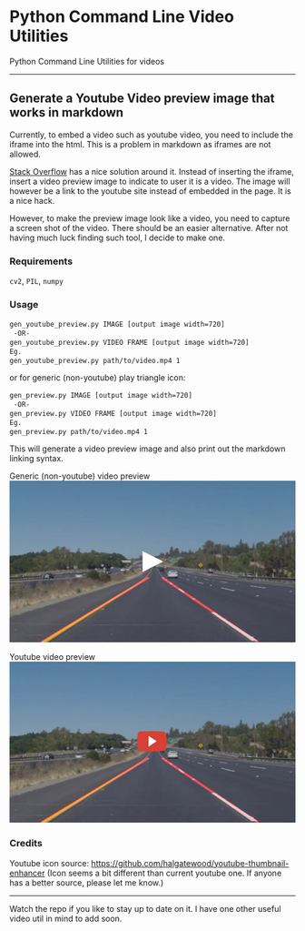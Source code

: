 # Python Command Line Video Utilities

Python Command Line Utilities for videos

---
## Generate a Youtube Video preview image that works in markdown

Currently, to embed a video such as youtube video, you need to include the iframe into the html. This is a problem in markdown as iframes are not allowed.

[Stack Overflow](https://stackoverflow.com/questions/11804820/embed-a-youtube-video) has a nice solution around it. Instead of inserting the iframe, insert a video preview image to indicate to user it is a video. The image will however be a link to the youtube site instead of embedded in the page. It is a nice hack. 

However, to make the preview image look like a video, you need to capture a screen shot of the video. There should be an easier alternative. After not having much luck finding such tool, I decide to make one.

### Requirements
`cv2`, `PIL`, `numpy`

### Usage
``` 
gen_youtube_preview.py IMAGE [output image width=720]
 -OR-
gen_youtube_preview.py VIDEO FRAME [output image width=720]
Eg.
gen_youtube_preview.py path/to/video.mp4 1
```

or for generic (non-youtube) play triangle icon:

``` 
gen_preview.py IMAGE [output image width=720]
 -OR-
gen_preview.py VIDEO FRAME [output image width=720]
Eg.
gen_preview.py path/to/video.mp4 1
```

This will generate a video preview image and also print out the markdown linking syntax.

Generic (non-youtube) video preview
![](assets/out-yellow-preview720.jpg "Embedded Video Preview Image")

Youtube video preview
![](assets/out-yellow-preview720.png "Embedded Video Preview Image")

### Credits
Youtube icon source: https://github.com/halgatewood/youtube-thumbnail-enhancer
(Icon seems a bit different than current youtube one. If anyone has a better source, please let me know.)


---

Watch the repo if you like to stay up to date on it. I have one other useful video util in mind to add soon.
